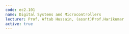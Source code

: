 ```yaml
---
code: ec2.101
name: Digital Systems and Microcontrollers
lecturer: Prof. Aftab Hussain, (assnt)Prof.Harikumar 
active: true
---
```


